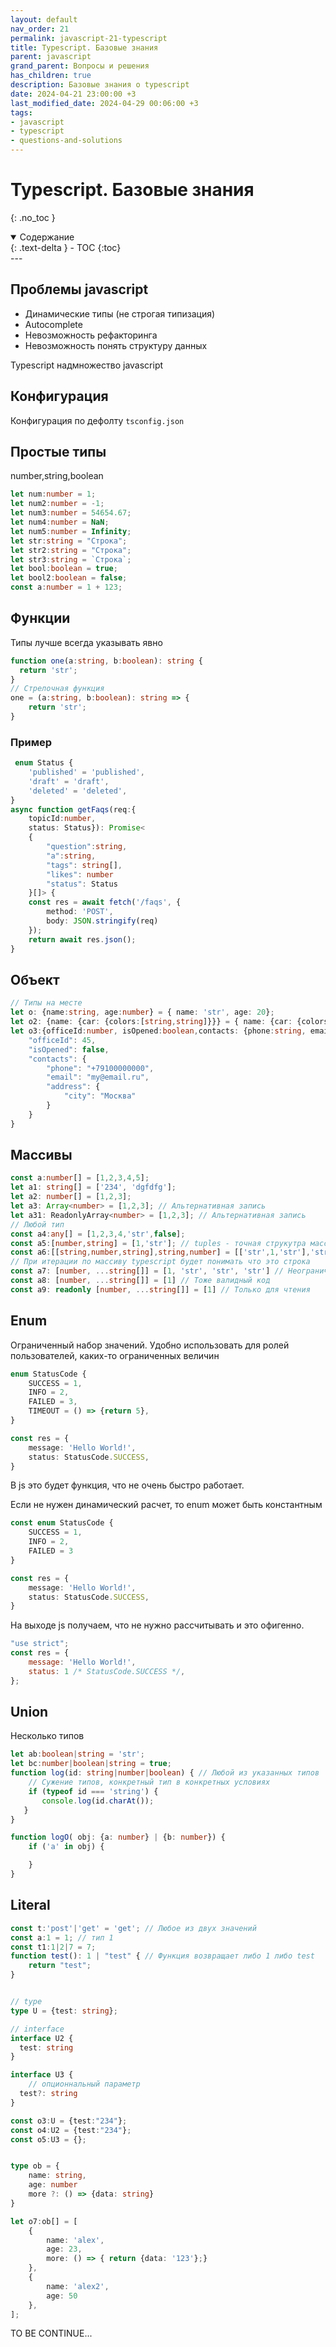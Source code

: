 ```yaml
---
layout: default
nav_order: 21
permalink: javascript-21-typescript
title: Typescript. Базовые знания
parent: javascript
grand_parent: Вопросы и решения
has_children: true
description: Базовые знания о typescript
date: 2024-04-21 23:00:00 +3
last_modified_date: 2024-04-29 00:06:00 +3
tags:
- javascript
- typescript
- questions-and-solutions
---
```


# Typescript. Базовые знания
{: .no_toc }

<details open markdown="block">
  <summary>
    Содержание
  </summary>
  {: .text-delta }
- TOC
{:toc}
</details>
---

## Проблемы javascript

- Динамические типы (не строгая типизация)
- Autocomplete
- Невозможность рефакторинга
- Невозможность понять структуру данных

Typescript надмножество javascript

## Конфигурация

Конфигурация по дефолту `tsconfig.json`

## Простые типы

number,string,boolean

````typescript
let num:number = 1;
let num2:number = -1;
let num3:number = 54654.67;
let num4:number = NaN;
let num5:number = Infinity;
let str:string = "Строка";
let str2:string = "Строка";
let str3:string = `Строка`;
let bool:boolean = true;
let bool2:boolean = false;
const a:number = 1 + 123;
````

## Функции

Типы лучше всегда указывать явно

````typescript
function one(a:string, b:boolean): string {
  return 'str';
}
// Стрелочная функция
one = (a:string, b:boolean): string => {
    return 'str';
}
````

### Пример

````typescript
 enum Status {
    'published' = 'published',
    'draft' = 'draft',
    'deleted' = 'deleted',
}
async function getFaqs(req:{
    topicId:number,
    status: Status}): Promise<
    {
        "question":string,
        "a":string,
        "tags": string[],
        "likes": number
        "status": Status
    }[]> {
    const res = await fetch('/faqs', {
        method: 'POST',
        body: JSON.stringify(req)
    });
    return await res.json();
}
````

## Объект

````typescript
// Типы на месте
let o: {name:string, age:number} = { name: 'str', age: 20};
let o2: {name: {car: {colors:[string,string]}}} = { name: {car: {colors: ['blue','red']}}}
let o3:{officeId:number, isOpened:boolean,contacts: {phone:string, email: string,address:{city:string}}} = {
    "officeId": 45,
    "isOpened": false,
    "contacts": {
        "phone": "+79100000000",
        "email": "my@email.ru",
        "address": {
            "city": "Москва"
        }
    }
}
```` 

## Массивы

````typescript
const a:number[] = [1,2,3,4,5];
let a1: string[] = ['234', 'dgfdfg'];
let a2: number[] = [1,2,3];
let a3: Array<number> = [1,2,3]; // Альтернативная запись
let a31: ReadonlyArray<number> = [1,2,3]; // Альтернативная запись
// Любой тип
const a4:any[] = [1,2,3,4,'str',false];
const a5:[number,string] = [1,'str']; // tuples - точная струкутра массива
const a6:[[string,number,string],string,number] = [['str',1,'str'],'str',1];
// При итерации по массиву typescript будет понимать что это строка
const a7: [number, ...string[]] = [1, 'str', 'str', 'str'] // Неограниченное число строк
const a8: [number, ...string[]] = [1] // Тоже валидный код
const a9: readonly [number, ...string[]] = [1] // Только для чтения
````

 
## Enum 
  
Ограниченный набор значений.
Удобно использовать для ролей пользователей, каких-то ограниченных величин

````typescript
enum StatusCode {
    SUCCESS = 1,
    INFO = 2,
    FAILED = 3,
    TIMEOUT = () => {return 5},
}

const res = {
    message: 'Hello World!',
    status: StatusCode.SUCCESS,
}
````

В js это будет функция, что не очень быстро работает. 

Если не нужен динамический расчет, то enum может быть константным

````typescript
const enum StatusCode {
    SUCCESS = 1,
    INFO = 2,
    FAILED = 3
}

const res = {
    message: 'Hello World!',
    status: StatusCode.SUCCESS,
}
````
 
На выходе js получаем, что не нужно рассчитывать и это офигенно.

````js
"use strict";
const res = {
    message: 'Hello World!',
    status: 1 /* StatusCode.SUCCESS */,
};

````
    
## Union

Несколько типов 

````typescript
let ab:boolean|string = 'str';
let bc:number|boolean|string = true;
function log(id: string|number|boolean) { // Любой из указанных типов
    // Cужение типов, конкретный тип в конкретных условиях
    if (typeof id === 'string') {
       console.log(id.charAt());
   } 
}

function logO( obj: {a: number} | {b: number}) {
    if ('a' in obj) {

    }
}
````

## Literal

````typescript
const t:'post'|'get' = 'get'; // Любое из двух значений
const a:1 = 1; // тип 1
const t1:1|2|7 = 7;
function test(): 1 | "test" { // Функция возвращает либо 1 либо test
    return "test";
}
````


````typescript

// type
type U = {test: string};

// interface
interface U2 {
  test: string
}

interface U3 {
    // опционнальный параметр
  test?: string
}

const o3:U = {test:"234"};
const o4:U2 = {test:"234"};
const o5:U3 = {};


type ob = {
    name: string,
    age: number
    more ?: () => {data: string}
}

let o7:ob[] = [
    {
        name: 'alex',
        age: 23,
        more: () => { return {data: '123'};}
    },
    {
        name: 'alex2',
        age: 50
    },
];
````

TO BE CONTINUE...